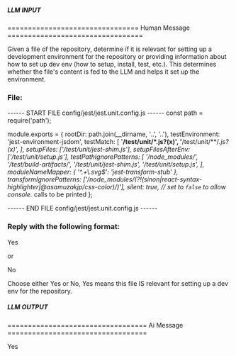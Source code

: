 ##### LLM INPUT #####
================================ Human Message =================================

Given a file of the repository, determine if it is relevant for setting up a development environment for the repository or providing information about how to set up dev env (how to setup, install, test, etc.). This determines whether the file's content is fed to the LLM and helps it set up the environment.

### File:
------ START FILE config/jest/jest.unit.config.js ------
const path = require('path');

module.exports = {
  rootDir: path.join(__dirname, '..', '..'),
  testEnvironment: 'jest-environment-jsdom',
  testMatch: [
    '**/test/unit/*.js?(x)',
    '**/test/unit/**/*.js?(x)',
  ],
  setupFiles: ['<rootDir>/test/unit/jest-shim.js'],
  setupFilesAfterEnv: ['<rootDir>/test/unit/setup.js'],
  testPathIgnorePatterns: [
    '<rootDir>/node_modules/',
    '<rootDir>/test/build-artifacts/',
    '<rootDir>/test/unit/jest-shim.js',
    '<rootDir>/test/unit/setup.js',
  ],
  moduleNameMapper: {
    '^.+\\.svg$': 'jest-transform-stub'
  },
  transformIgnorePatterns: ['/node_modules/(?!(sinon|react-syntax-highlighter|@asamuzakjp/css-color)/)'],
  silent: true, // set to `false` to allow console.* calls to be printed
};

------ END FILE config/jest/jest.unit.config.js ------

### Reply with the following format:

<rel>Yes</rel>

or

<rel>No</rel>

Choose either Yes or No, Yes means this file IS relevant for setting up a dev env for the repository.

##### LLM OUTPUT #####
================================== Ai Message ==================================

<rel>Yes</rel>